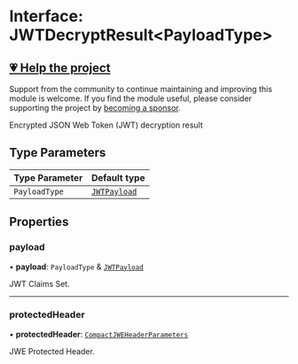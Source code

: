# Interface: JWTDecryptResult\<PayloadType\>

## [💗 Help the project](https://github.com/sponsors/panva)

Support from the community to continue maintaining and improving this module is welcome. If you find the module useful, please consider supporting the project by [becoming a sponsor](https://github.com/sponsors/panva).

Encrypted JSON Web Token (JWT) decryption result

## Type Parameters

| Type Parameter | Default type |
| ------ | ------ |
| `PayloadType` | [`JWTPayload`](JWTPayload.md) |

## Properties

### payload

• **payload**: `PayloadType` & [`JWTPayload`](JWTPayload.md)

JWT Claims Set.

***

### protectedHeader

• **protectedHeader**: [`CompactJWEHeaderParameters`](CompactJWEHeaderParameters.md)

JWE Protected Header.
